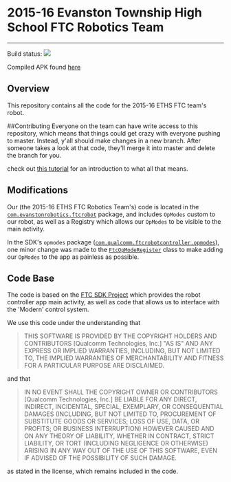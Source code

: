 # 2015-16 Evanston Township High School FTC Robotics Team

----------

Build status: ![](http://ci.hotelc.me:8080/job/ETHS_FTC_2015-16/badge/icon)

Compiled APK found [here](http://ci.hotelc.me:8080/job/ETHS_FTC_2015-16/ws/FtcRobotController/build/outputs/apk/)

## Overview
This repository contains all the code for the 2015-16 ETHS FTC team's robot.

##Contributing
Everyone on the team can have write access to this repository, which means that things could get crazy with everyone pushing to master.
Instead, y'all should make changes in a new branch. After someone takes a look at that code, they'll merge it into master
and delete the branch for you.

check out [this tutorial](https://try.github.io/levels/1/challenges/1) for an introduction to what all that means.

## Modifications
Our (the 2015-16 ETHS FTC Robotics Team's) code is located in the [`com.evanstonrobotics.ftcrobot`](https://github.com/HotelCalifornia/ETHS-FTC-15-16/tree/master/FtcRobotController/src/main/java/com/evanstonrobotics/ftcrobot) package, and includes `OpModes` custom to our robot, as well as a Registry which allows our `OpModes` to be visible to the main activity.

In the SDK's `opmodes` package ([`com.qualcomm.ftcrobotcontroller.opmodes`](https://github.com/HotelCalifornia/ETHS-FTC-15-16/tree/master/FtcRobotController/src/main/java/com/qualcomm/ftcrobotcontroller/opmodes)),  one minor change was made to the [`FtcOpModeRegister`](https://github.com/HotelCalifornia/ETHS-FTC-15-16/blob/master/FtcRobotController/src/main/java/com/qualcomm/ftcrobotcontroller/opmodes/FtcOpModeRegister.java#L60-L63) class to make adding our `OpModes` to the app as painless as possible.

## Code Base
The code is based on the [FTC SDK Project](https://github.com/ftctechnh/ftc_app) which provides the robot controller app main activity, as well as code that allows us to interface with the 'Modern' control system.

We use this code under the understanding that

> THIS SOFTWARE IS PROVIDED BY THE COPYRIGHT HOLDERS AND CONTRIBUTORS [Qualcomm Technologies, Inc.] "AS IS" AND ANY EXPRESS OR IMPLIED WARRANTIES, INCLUDING, BUT NOT LIMITED TO, THE IMPLIED WARRANTIES OF MERCHANTABILITY AND FITNESS FOR A PARTICULAR PURPOSE ARE DISCLAIMED.

and that

> IN NO EVENT SHALL THE COPYRIGHT OWNER OR CONTRIBUTORS [Qualcomm Technologies, Inc.] BE LIABLE FOR ANY DIRECT, INDIRECT, INCIDENTAL, SPECIAL, EXEMPLARY, OR CONSEQUENTIAL DAMAGES (INCLUDING, BUT NOT LIMITED TO, PROCUREMENT OF SUBSTITUTE GOODS OR SERVICES; LOSS OF USE, DATA, OR PROFITS; OR BUSINESS INTERRUPTION) HOWEVER CAUSED AND ON ANY THEORY OF LIABILITY, WHETHER IN CONTRACT, STRICT LIABILITY, OR TORT (INCLUDING NEGLIGENCE OR OTHERWISE) ARISING IN ANY WAY OUT OF THE USE OF THIS SOFTWARE, EVEN IF ADVISED OF THE POSSIBILITY OF SUCH DAMAGE.

as stated in the license, which remains included in the code.
